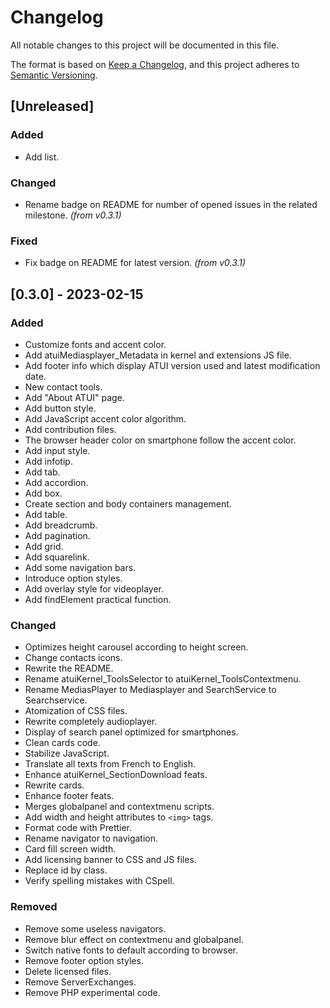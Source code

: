 # Changelog

All notable changes to this project will be documented in this file.

The format is based on [Keep a Changelog](https://keepachangelog.com/en/1.0.0/),
and this project adheres to [Semantic Versioning](https://semver.org/spec/v2.0.0.html).

## [Unreleased]

### Added

-   Add list.

### Changed

-   Rename badge on README for number of opened issues in the related milestone. _(from v0.3.1)_

### Fixed

-   Fix badge on README for latest version. _(from v0.3.1)_

## [0.3.0] - 2023-02-15

### Added

-   Customize fonts and accent color.
-   Add atuiMediasplayer_Metadata in kernel and extensions JS file.
-   Add footer info which display ATUI version used and latest modification date.
-   New contact tools.
-   Add "About ATUI" page.
-   Add button style.
-   Add JavaScript accent color algorithm.
-   Add contribution files.
-   The browser header color on smartphone follow the accent color.
-   Add input style.
-   Add infotip.
-   Add tab.
-   Add accordion.
-   Add box.
-   Create section and body containers management.
-   Add table.
-   Add breadcrumb.
-   Add pagination.
-   Add grid.
-   Add squarelink.
-   Add some navigation bars.
-   Introduce option styles.
-   Add overlay style for videoplayer.
-   Add findElement practical function.

### Changed

-   Optimizes height carousel according to height screen.
-   Change contacts icons.
-   Rewrite the README.
-   Rename atuiKernel_ToolsSelector to atuiKernel_ToolsContextmenu.
-   Rename MediasPlayer to Mediasplayer and SearchService to Searchservice.
-   Atomization of CSS files.
-   Rewrite completely audioplayer.
-   Display of search panel optimized for smartphones.
-   Clean cards code.
-   Stabilize JavaScript.
-   Translate all texts from French to English.
-   Enhance atuiKernel_SectionDownload feats.
-   Rewrite cards.
-   Enhance footer feats.
-   Merges globalpanel and contextmenu scripts.
-   Add width and height attributes to `<img>` tags.
-   Format code with Prettier.
-   Rename navigator to navigation.
-   Card fill screen width.
-   Add licensing banner to CSS and JS files.
-   Replace id by class.
-   Verify spelling mistakes with CSpell.

### Removed

-   Remove some useless navigators.
-   Remove blur effect on contextmenu and globalpanel.
-   Switch native fonts to default according to browser.
-   Remove footer option styles.
-   Delete licensed files.
-   Remove ServerExchanges.
-   Remove PHP experimental code.
